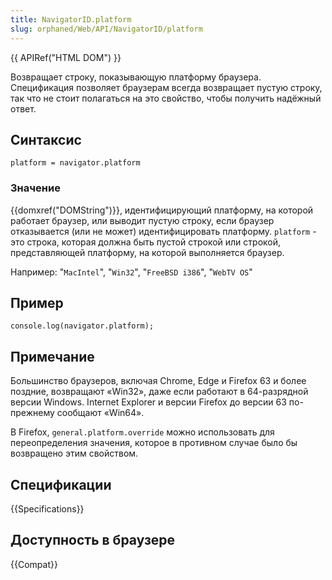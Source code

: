 ```yaml
---
title: NavigatorID.platform
slug: orphaned/Web/API/NavigatorID/platform
---
```


{{ APIRef("HTML DOM") }}

Возвращает строку, показывающую платформу браузера. Спецификация позволяет браузерам всегда возвращает пустую строку, так что не стоит полагаться на это свойство, чтобы получить надёжный ответ.

## Синтаксис

```
platform = navigator.platform
```

### Значение

{{domxref("DOMString")}}, идентифицирующий платформу, на которой работает браузер, или выводит пустую строку, если браузер отказывается (или не может) идентифицировать платформу. `platform` - это строка, которая должна быть пустой строкой или строкой, представляющей платформу, на которой выполняется браузер.

Например: "`MacIntel`", "`Win32`", "`FreeBSD i386`", "`WebTV OS`"

## Пример

```
console.log(navigator.platform);
```

## Примечание

Большинство браузеров, включая Chrome, Edge и Firefox 63 и более поздние, возвращают «Win32», даже если работают в 64-разрядной версии Windows. Internet Explorer и версии Firefox до версии 63 по-прежнему сообщают «Win64».

В Firefox, `general.platform.override` можно использовать для переопределения значения, которое в противном случае было бы возвращено этим свойством.

## Спецификации

{{Specifications}}

## Доступность в браузере

{{Compat}}
